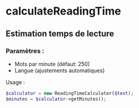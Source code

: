 # calculateReadingTime

## Estimation temps de lecture

### Paramètres :
- Mots par minute (défaut: 250)
- Langue (ajustements automatiques)

Usage :
```php
$calculator = new ReadingTimeCalculator($text);
$minutes = $calculator->getMinutes();
```

